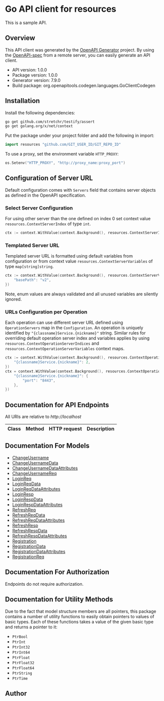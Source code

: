# Go API client for resources

This is a sample API.

## Overview
This API client was generated by the [OpenAPI Generator](https://openapi-generator.tech) project.  By using the [OpenAPI-spec](https://www.openapis.org/) from a remote server, you can easily generate an API client.

- API version: 1.0.0
- Package version: 1.0.0
- Generator version: 7.9.0
- Build package: org.openapitools.codegen.languages.GoClientCodegen

## Installation

Install the following dependencies:

```sh
go get github.com/stretchr/testify/assert
go get golang.org/x/net/context
```

Put the package under your project folder and add the following in import:

```go
import resources "github.com/GIT_USER_ID/GIT_REPO_ID"
```

To use a proxy, set the environment variable `HTTP_PROXY`:

```go
os.Setenv("HTTP_PROXY", "http://proxy_name:proxy_port")
```

## Configuration of Server URL

Default configuration comes with `Servers` field that contains server objects as defined in the OpenAPI specification.

### Select Server Configuration

For using other server than the one defined on index 0 set context value `resources.ContextServerIndex` of type `int`.

```go
ctx := context.WithValue(context.Background(), resources.ContextServerIndex, 1)
```

### Templated Server URL

Templated server URL is formatted using default variables from configuration or from context value `resources.ContextServerVariables` of type `map[string]string`.

```go
ctx := context.WithValue(context.Background(), resources.ContextServerVariables, map[string]string{
	"basePath": "v2",
})
```

Note, enum values are always validated and all unused variables are silently ignored.

### URLs Configuration per Operation

Each operation can use different server URL defined using `OperationServers` map in the `Configuration`.
An operation is uniquely identified by `"{classname}Service.{nickname}"` string.
Similar rules for overriding default operation server index and variables applies by using `resources.ContextOperationServerIndices` and `resources.ContextOperationServerVariables` context maps.

```go
ctx := context.WithValue(context.Background(), resources.ContextOperationServerIndices, map[string]int{
	"{classname}Service.{nickname}": 2,
})
ctx = context.WithValue(context.Background(), resources.ContextOperationServerVariables, map[string]map[string]string{
	"{classname}Service.{nickname}": {
		"port": "8443",
	},
})
```

## Documentation for API Endpoints

All URIs are relative to *http://localhost*

Class | Method | HTTP request | Description
------------ | ------------- | ------------- | -------------


## Documentation For Models

 - [ChangeUsername](docs/ChangeUsername.md)
 - [ChangeUsernameData](docs/ChangeUsernameData.md)
 - [ChangeUsernameDataAttributes](docs/ChangeUsernameDataAttributes.md)
 - [ChangeUsernameReq](docs/ChangeUsernameReq.md)
 - [LoginReq](docs/LoginReq.md)
 - [LoginReqData](docs/LoginReqData.md)
 - [LoginReqDataAttributes](docs/LoginReqDataAttributes.md)
 - [LoginResp](docs/LoginResp.md)
 - [LoginRespData](docs/LoginRespData.md)
 - [LoginRespDataAttributes](docs/LoginRespDataAttributes.md)
 - [RefreshReq](docs/RefreshReq.md)
 - [RefreshReqData](docs/RefreshReqData.md)
 - [RefreshReqDataAttributes](docs/RefreshReqDataAttributes.md)
 - [RefreshResp](docs/RefreshResp.md)
 - [RefreshRespData](docs/RefreshRespData.md)
 - [RefreshRespDataAttributes](docs/RefreshRespDataAttributes.md)
 - [Registration](docs/Registration.md)
 - [RegistrationData](docs/RegistrationData.md)
 - [RegistrationDataAttributes](docs/RegistrationDataAttributes.md)
 - [RegistrationReq](docs/RegistrationReq.md)


## Documentation For Authorization

Endpoints do not require authorization.


## Documentation for Utility Methods

Due to the fact that model structure members are all pointers, this package contains
a number of utility functions to easily obtain pointers to values of basic types.
Each of these functions takes a value of the given basic type and returns a pointer to it:

* `PtrBool`
* `PtrInt`
* `PtrInt32`
* `PtrInt64`
* `PtrFloat`
* `PtrFloat32`
* `PtrFloat64`
* `PtrString`
* `PtrTime`

## Author


